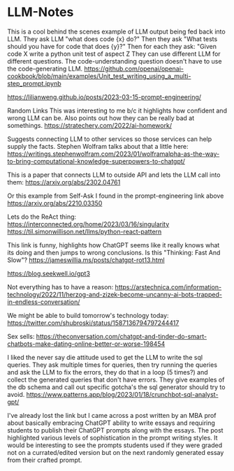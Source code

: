 # LLM-Notes

This is a cool behind the scenes example of LLM output being fed back into LLM.
They ask LLM "what does code {x} do?"  Then they ask "What tests should you have for code that does {y}?" Then for each they ask: "Given code X write a python unit test of aspect Z
They can use different LLM for different questions.  The code-understanding question doesn't have to use the code-generating LLM.
https://github.com/openai/openai-cookbook/blob/main/examples/Unit_test_writing_using_a_multi-step_prompt.ipynb


https://lilianweng.github.io/posts/2023-03-15-prompt-engineering/

Random Links
This was interesting to me b/c it highlights how confident and wrong LLM can be.  Also points out how they can be really bad at somethings.
https://stratechery.com/2022/ai-homework/

Suggests connecting LLM to other services so those services can help supply the facts.
Stephen Wolfram talks about that a little here:
https://writings.stephenwolfram.com/2023/01/wolframalpha-as-the-way-to-bring-computational-knowledge-superpowers-to-chatgpt/

This is a paper that connects LLM to outside API and lets the LLM call into them:
https://arxiv.org/abs/2302.04761

Or this example from Self-Ask I found in the prompt-engineering link above
https://arxiv.org/abs/2210.03350

Lets do the ReAct thing:
https://interconnected.org/home/2023/03/16/singularity
https://til.simonwillison.net/llms/python-react-pattern


This link is funny, highlights how ChatGPT seems like it really knows what its doing and then jumps to wrong conclusions.  Is this "Thinking: Fast And Slow"?
https://jameswillia.ms/posts/chatgpt-rot13.html

https://blog.seekwell.io/gpt3

Not everything has to have a reason:
https://arstechnica.com/information-technology/2022/11/herzog-and-zizek-become-uncanny-ai-bots-trapped-in-endless-conversation/

We might be able to build tomorrow's technology today:
https://twitter.com/shubroski/status/1587136794797244417

Sex sells:
https://theconversation.com/chatgpt-and-tinder-do-smart-chatbots-make-dating-online-better-or-worse-198454

I liked the never say die attitude used to get the LLM to write the sql queries.  They ask multiple times for queries, then try running the queries and ask the LLM to fix the errors,  they do that in a loop (5 times?) and collect the generated queries that don't have errors.  They give examples of the db schema and call out specific gotcha's the sql generator should try to avoid.
https://www.patterns.app/blog/2023/01/18/crunchbot-sql-analyst-gpt/

I've already lost the link but I came across a post written by an MBA prof about basically embracing ChatGPT ability to write essays and requiring students to publish their ChatGPT prompts along with the essays.   The post highlighted various levels of sophistication in the prompt writing styles.  It would be interesting to see the prompts students used if they were graded not on a currated/edited version but on the next randomly generated essay from their crafted prompt.  
